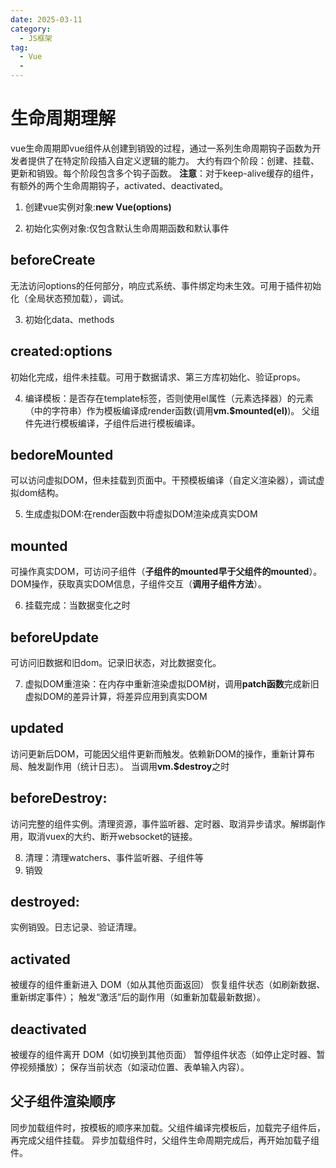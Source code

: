 ```yaml
---
date: 2025-03-11
category:
  - JS框架
tag:
  - Vue
  - 
---
```


# 生命周期理解
vue生命周期即vue组件从创建到销毁的过程，通过一系列生命周期钩子函数为开发者提供了在特定阶段插入自定义逻辑的能力。
大约有四个阶段：创建、挂载、更新和销毁。每个阶段包含多个钩子函数。
**注意**：对于keep-alive缓存的组件，有额外的两个生命周期钩子，activated、deactivated。

1. 创建vue实例对象:**new Vue(options)**

2. 初始化实例对象:仅包含默认生命周期函数和默认事件
## beforeCreate
无法访问options的任何部分，响应式系统、事件绑定均未生效。可用于插件初始化（全局状态预加载），调试。

3. 初始化data、methods
## created:options
初始化完成，组件未挂载。可用于数据请求、第三方库初始化、验证props。

4. 编译模板：是否存在template标签，否则使用el属性（元素选择器）的元素（中的字符串）作为模板编译成render函数(调用**vm.$mounted(el)**)。
父组件先进行模板编译，子组件后进行模板编译。
## bedoreMounted
可以访问虚拟DOM，但未挂载到页面中。干预模板编译（自定义渲染器），调试虚拟dom结构。

5. 生成虚拟DOM:在render函数中将虚拟DOM渲染成真实DOM
## mounted
可操作真实DOM，可访问子组件（**子组件的mounted早于父组件的mounted**）。DOM操作，获取真实DOM信息，子组件交互（**调用子组件方法**）。

6. 挂载完成：当数据变化之时
## beforeUpdate
可访问旧数据和旧dom。记录旧状态，对比数据变化。

7. 虚拟DOM重渲染：在内存中重新渲染虚拟DOM树，调用**patch函数**完成新旧虚拟DOM的差异计算，将差异应用到真实DOM
## updated
访问更新后DOM，可能因父组件更新而触发。依赖新DOM的操作，重新计算布局、触发副作用（统计日志）。
当调用**vm.$destroy**之时
## beforeDestroy:
访问完整的组件实例。清理资源，事件监听器、定时器、取消异步请求。解绑副作用，取消vuex的大约、断开websocket的链接。

8. 清理：清理watchers、事件监听器、子组件等
9. 销毁

## destroyed:
实例销毁。日志记录、验证清理。
## activated
被缓存的组件重新进入 DOM（如从其他页面返回）
恢复组件状态（如刷新数据、重新绑定事件）；
触发“激活”后的副作用（如重新加载最新数据）。
## deactivated
被缓存的组件离开 DOM（如切换到其他页面）
暂停组件状态（如停止定时器、暂停视频播放）；
保存当前状态（如滚动位置、表单输入内容）。

## 父子组件渲染顺序
同步加载组件时，按模板的顺序来加载。父组件编译完模板后，加载完子组件后，再完成父组件挂载。
异步加载组件时，父组件生命周期完成后，再开始加载子组件。